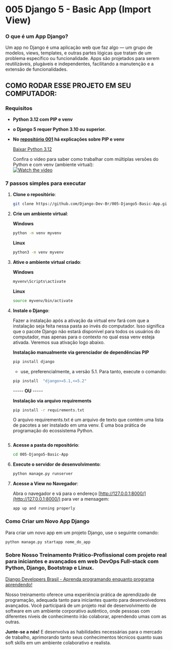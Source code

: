 
# 005 Django 5 - Basic App (Import View)

### O que é um App Django?

Um app no Django é uma aplicação web que faz algo — um grupo de modelos, views, templates, e outras partes lógicas que tratam de um problema específico ou funcionalidade. Apps são projetados para serem reutilizáveis, plugáveis e independentes, facilitando a manutenção e a extensão de funcionalidades.

## COMO RODAR ESSE PROJETO EM SEU COMPUTADOR:

### Requisitos

- **Python 3.12 com PIP e venv**
- **o Django 5 requer Python 3.10 ou superior.**

- **No [repositório 001](https://github.com/Django-Dev-Br/001-django4-basic-project) há explicações sobre PIP e venv**

  [Baixar Python 3.12](https://www.python.org/downloads/release/python-3122/)

  Confira o vídeo para saber como trabalhar com múltiplas versões do Python e com venv (ambiente virtual):  
  [![Watch the video](https://img.youtube.com/vi/eetDeQrv0Rs/0.jpg)](https://youtu.be/eetDeQrv0Rs)

### 7 passos simples para executar

1. **Clone o repositório**:
    ```bash
    git clone https://github.com/Django-Dev-Br/005-Django5-Basic-App.git
    ```

2. **Crie um ambiente virtual**:

   **Windows**
    ```bash
    python -m venv myvenv  
    ```
    
    **Linux**
    ```bash
    python3 -m venv myvenv  
    ```

4. **Ative o ambiente virtual criado**:
   
     **Windows**
    ```bash
    myvenv\Scripts\activate  
    ```
    **Linux**
     ```bash
    source myvenv/bin/activate  
    ```

5. **Instale o Django**:

   Fazer a instalação após a ativação da virtual env fará com que a instalação seja feita nessa pasta ao invés do computador. Isso significa que o pacote Django não estará disponivel para todos os usuários do computador, mas apenas para o contexto no qual essa venv esteja ativada. Veremos sua ativação logo abaixo.

    **Instalação manualmente via gerenciador de dependências PIP**
    ```bash
    pip install django
    ```
    - use, preferencialmente, a versão 5.1. Para tanto, execute o comando:

     ```bash
    pip install  "django>=5.1,<=5.2"
    ```

    ----- **OU** -----

    **Instalação via arquivo requirements**
    ```bash
    pip install -r requirements.txt
    ```
    O arquivo requirements.txt é um arquivo de texto que contém uma lista de pacotes a ser instalado em uma venv. É uma boa prática de programação do ecossistema Python.
    ```

6. **Acesse a pasta do repositório**:
    ```bash
    cd 005-Django5-Basic-App
    ```
    
7. **Execute o servidor de desenvolvimento**:
    ```python
    python manage.py runserver
    ```

8. **Acesse a View no Navegador**:

   Abra o navegador e vá para o endereço [http://127.0.0.1:8000/](http://127.0.0.1:8000/) para ver a mensagem:

   ```
   app up and running properly
   ```


### Como Criar um Novo App Django

Para criar um novo app em um projeto Django, use o seguinte comando:

```python
python manage.py startapp nome_do_app
```

### Sobre Nosso Treinamento Prático-Profissional com projeto real para iniciantes e avançados em web DevOps Full-stack com Python, Django, Bootstrap e Linux.

[Django Developers Brasil - Aprenda programando enquanto programa aprendendo!](https://django.dev.br/)

Nosso treinamento oferece uma experiência prática de aprendizado de programação, adequada tanto para iniciantes quanto para desenvolvedores avançados. Você participará de um projeto real de desenvolvimento de software em um ambiente corporativo autêntico, onde pessoas com diferentes níveis de conhecimento irão colaborar, aprendendo umas com as outras.

**Junte-se a nós!** E desenvolva as habilidades necessárias para o mercado de trabalho, aprimorando tanto seus conhecimentos técnicos quanto suas soft skills em um ambiente colaborativo e realista.
